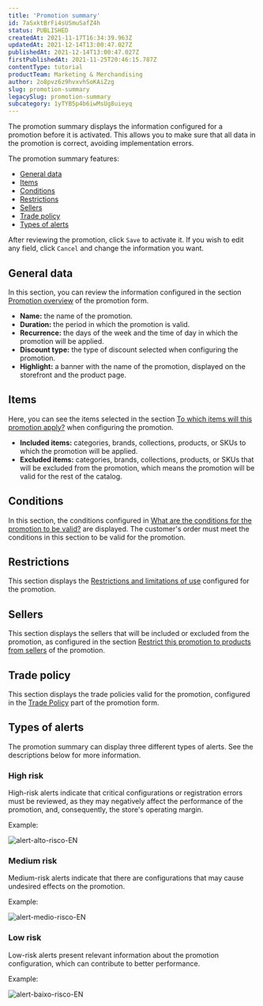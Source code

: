 ```yaml
---
title: '​​Promotion summary'
id: 7aSxktBrFi4sUSmuSafZ4h
status: PUBLISHED
createdAt: 2021-11-17T16:34:39.963Z
updatedAt: 2021-12-14T13:00:47.027Z
publishedAt: 2021-12-14T13:00:47.027Z
firstPublishedAt: 2021-11-25T20:46:15.787Z
contentType: tutorial
productTeam: Marketing & Merchandising
author: 2o8pvz6z9hvxvhSoKAiZzg
slug: promotion-summary
legacySlug: promotion-summary
subcategory: 1yTYB5p4b6iwMsUg8uieyq
---
```


The promotion summary displays the information configured for a promotion before it is activated. This allows you to make sure that all data in the promotion is correct, avoiding implementation errors.

The promotion summary features:

- [General data](#general-data)
- [Items](#items)
- [Conditions](#conditions)
- [Restrictions](#restrictions)
- [Sellers](#sellers)
- [Trade policy](#trade-policy)
- [Types of alerts](#types-of-alerts)

After reviewing the promotion, click `Save` to activate it. If you wish to edit any field, click `Cancel` and change the information you want.

## General data
In this section, you can review the information configured in the section [Promotion overview](https://help.vtex.com/en/tutorial/regular-promotion--tutorials_327#1-promotion-overview) of the promotion form.

- **Name:** the name of the promotion.
- **Duration:** the period in which the promotion is valid.
- **Recurrence:** the days of the week and the time of day in which the promotion will be applied.
- **Discount type:** the type of discount selected when configuring the promotion.
- **Highlight:** a banner with the name of the promotion, displayed on the storefront and the product page.

## Items
Here, you can see the items selected in the section [To which items will this promotion apply?](https://help.vtex.com/en/tutorial/regular-promotion--tutorials_327#2-to-which-items-will-this-promotion-apply) when configuring the promotion.

- **Included items:** categories, brands, collections, products, or SKUs to which the promotion will be applied.
- **Excluded items:** categories, brands, collections, products, or SKUs that will be excluded from the promotion, which means the promotion will be valid for the rest of the catalog.

## Conditions
In this section, the conditions configured in [What are the conditions for the promotion to be valid?](https://help.vtex.com/en/tutorial/regular-promotion--tutorials_327#3-what-are-the-conditions-for-the-promotion-to-be-valid) are displayed. The customer's order must meet the conditions in this section to be valid for the promotion.

## Restrictions
This section displays the [Restrictions and limitations of use](https://help.vtex.com/en/tutorial/regular-promotion--tutorials_327#4-restrictions-and-limitations-of-use) configured for the promotion.

## Sellers
This section displays the sellers that will be included or excluded from the promotion, as configured in the section [Restrict this promotion to products from sellers](https://help.vtex.com/en/tutorial/regular-promotion--tutorials_327#restrict-this-promotion-to-products-from-sellers) of the promotion.

## Trade policy
This section displays the trade policies valid for the promotion, configured in the [Trade Policy](https://help.vtex.com/en/tutorial/regular-promotion--tutorials_327#trade-policy) part of the promotion form.

## Types of alerts
The promotion summary can display three different types of alerts. See the descriptions below for more information.

### High risk
High-risk alerts indicate that critical configurations or registration errors must be reviewed, as they may negatively affect the performance of the promotion, and, consequently, the store's operating margin.

Example:

![alert-alto-risco-EN](//images.ctfassets.net/alneenqid6w5/5RRucT5TJJKfoe39NsQvPx/6024c1bf2aee399450f05cbf2648798c/image.png)

### Medium risk
Medium-risk alerts indicate that there are configurations that may cause undesired effects on the promotion.

Example:

![alert-medio-risco-EN](//images.ctfassets.net/alneenqid6w5/1vYDqk4ZK3X2jjfGBY0voq/38a07c0774736c5005638e78987d4a23/image.png)

### Low risk
Low-risk alerts present relevant information about the promotion configuration, which can contribute to better performance.

Example:

![alert-baixo-risco-EN](//images.ctfassets.net/alneenqid6w5/tvjluVBbsK78ozr29Fgfb/65f04416a92b8c5bd606064165803313/image.png)

